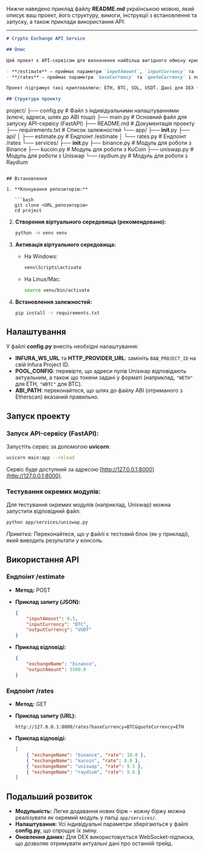 Нижче наведено приклад файлу **README.md** українською мовою, який описує ваш проект, його структуру, вимоги, інструкції з встановлення та запуску, а також приклади використання API:

---

```markdown
# Crypto Exchange API Service

## Опис

Цей проект є API-сервісом для визначення найбільш вигідного обміну криптовалют на різних біржах, таких як Binance, KuCoin, Uniswap та Raydium. Сервіс має два основних ендпоінти:

- **/estimate** – приймає параметри `inputAmount`, `inputCurrency` та `outputCurrency`, визначає, на якій біржі курс обміну є найбільш вигідним, та повертає назву біржі і кількість отриманих токенів.
- **/rates** – приймає параметри `baseCurrency` та `quoteCurrency` і повертає список курсів (вартість 1 одиниці базової валюти в валюті котирування) для всіх підтримуваних бірж.

Проект підтримує такі криптовалюти: ETH, BTC, SOL, USDT. Дані для DEX (Uniswap, Raydium) оновлюються через WebSocket-підписку, а для CEX (Binance, KuCoin) – за останнім трейдом.

## Структура проекту

```
project/
├── config.py         # Файл з індивідуальними налаштуваннями (ключі, адреси, шлях до ABI тощо)
├── main.py           # Основний файл для запуску API-сервісу (FastAPI)
├── README.md         # Документація проекту
├── requirements.txt  # Список залежностей
└── app/
    ├── __init__.py
    ├── api/
    │   ├── estimate.py   # Ендпоінт /estimate
    │   └── rates.py      # Ендпоінт /rates
    └── services/
        ├── __init__.py
        ├── binance.py    # Модуль для роботи з Binance
        ├── kucoin.py     # Модуль для роботи з KuCoin
        ├── uniswap.py    # Модуль для роботи з Uniswap
        └── raydium.py    # Модуль для роботи з Raydium
```

## Встановлення

1. **Клонування репозиторію:**

   ```bash
   git clone <URL_репозиторію>
   cd project
   ```

2. **Створення віртуального середовища (рекомендовано):**

   ```bash
   python -m venv venv
   ```

3. **Активація віртуального середовища:**

   - На Windows:
     ```bash
     venv\Scripts\activate
     ```
   - На Linux/Mac:
     ```bash
     source venv/bin/activate
     ```

4. **Встановлення залежностей:**

   ```bash
   pip install -r requirements.txt
   ```

## Налаштування

У файлі **config.py** внесіть необхідні налаштування:

- **INFURA_WS_URL** та **HTTP_PROVIDER_URL**: замініть `ВАШ_PROJECT_ID` на свій Infura Project ID.
- **POOL_CONFIG**: перевірте, що адреси пулів Uniswap відповідають актуальним, а також що токени задані у форматі (наприклад, `"WETH"` для ETH, `"WBTC"` для BTC).
- **ABI_PATH**: переконайтеся, що шлях до файлу ABI (отриманого з Etherscan) вказаний правильно.

## Запуск проекту

### Запуск API-сервісу (FastAPI):

Запустіть сервіс за допомогою **uvicorn**:

```bash
uvicorn main:app --reload
```

Сервіс буде доступний за адресою [http://127.0.0.1:8000](http://127.0.0.1:8000).

### Тестування окремих модулів:

Для тестування окремих модулів (наприклад, Uniswap) можна запустити відповідний файл:

```bash
python app/services/uniswap.py
```

*Примітка:* Переконайтеся, що у файлі є тестовий блок (як у прикладі), який виводить результати у консоль.

## Використання API

### Ендпоінт /estimate

- **Метод:** POST  
- **Приклад запиту (JSON):**

  ```json
  {
      "inputAmount": 0.5,
      "inputCurrency": "BTC",
      "outputCurrency": "USDT"
  }
  ```

- **Приклад відповіді:**

  ```json
  {
      "exchangeName": "binance",
      "outputAmount": 5500.0
  }
  ```

### Ендпоінт /rates

- **Метод:** GET  
- **Приклад запиту (URL):**

  ```
  http://127.0.0.1:8000/rates?baseCurrency=BTC&quoteCurrency=ETH
  ```

- **Приклад відповіді:**

  ```json
  [
      { "exchangeName": "binance", "rate": 10.0 },
      { "exchangeName": "kucoin", "rate": 8.0 },
      { "exchangeName": "uniswap", "rate": 9.5 },
      { "exchangeName": "raydium", "rate": 9.0 }
  ]
  ```

## Подальший розвиток

- **Модульність:** Легке додавання нових бірж – кожну біржу можна реалізувати як окремий модуль у папці `app/services/`.
- **Налаштування:** Усі індивідуальні параметри зберігаються у файлі **config.py**, що спрощує їх зміну.
- **Оновлення даних:** Для DEX використовується WebSocket-підписка, що дозволяє отримувати актуальні дані про останній трейд.
